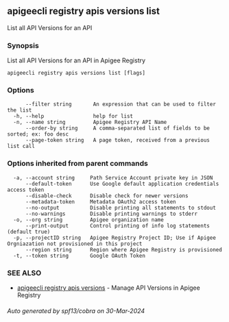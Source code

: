 ## apigeecli registry apis versions list

List all API Versions for an API

### Synopsis

List all API Versions for an API in Apigee Registry

```
apigeecli registry apis versions list [flags]
```

### Options

```
      --filter string       An expression that can be used to filter the list
  -h, --help                help for list
  -n, --name string         Apigee Registry API Name
      --order-by string     A comma-separated list of fields to be sorted; ex: foo desc
      --page-token string   A page token, received from a previous list call
```

### Options inherited from parent commands

```
  -a, --account string     Path Service Account private key in JSON
      --default-token      Use Google default application credentials access token
      --disable-check      Disable check for newer versions
      --metadata-token     Metadata OAuth2 access token
      --no-output          Disable printing all statements to stdout
      --no-warnings        Disable printing warnings to stderr
  -o, --org string         Apigee organization name
      --print-output       Control printing of info log statements (default true)
  -p, --projectID string   Apigee Registry Project ID; Use if Apigee Orgniazation not provisioned in this project
      --region string      Region where Apigee Registry is provisioned
  -t, --token string       Google OAuth Token
```

### SEE ALSO

* [apigeecli registry apis versions](apigeecli_registry_apis_versions.md)	 - Manage API Versions in Apigee Registry

###### Auto generated by spf13/cobra on 30-Mar-2024
